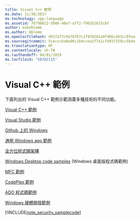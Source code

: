 ```yaml
---
title: Visual C++ 範例
ms.date: 11/30/2017
ms.technology: cpp-language
ms.assetid: 76798022-5886-48e7-a7f2-f99352b15cbf
author: mikeblome
ms.author: mblome
ms.openlocfilehash: d91fa77c9a76fb7c1f9f8281a9fdbbc463cc0fea
ms.sourcegitcommit: 5cecccba0a96c1b4ccea1f7a1cfd91f259cc5bde
ms.translationtype: HT
ms.contentlocale: zh-TW
ms.lasthandoff: 04/01/2019
ms.locfileid: "58782115"
---
```

# <a name="visual-c-samples"></a>Visual C++ 範例

下面列出的 Visual C++ 範例示範涵蓋多種技術的不同功能。

[Visual C++ 範例](https://github.com/Microsoft/vcsamples)

[Visual Studio 範例](https://code.msdn.microsoft.com/vstudio/site/search?f%5B0%5D.Type=ProgrammingLanguage&f%5B0%5D.Value=C%2B%2B)

[Github 上的 Windows](https://microsoft.github.io/windows/)

[通用 Windows app 範例](https://code.msdn.microsoft.com/windowsapps/Universal-Windows-app-cb3248c3)

[全方位程式碼架構](https://1code.codeplex.com/)

[Windows Desktop code samples](https://code.msdn.microsoft.com/windowsdesktop/site/search?f%5B0%5D.Type=ProgrammingLanguage&f%5B0%5D.Value=C%2B%2B&f%5B0%5D.Text=C%2B%2B) (Windows 桌面版程式碼範例)

[MFC 範例](https://code.msdn.microsoft.com/site/search?query=mfc&f%5B0%5D.Value=mfc&f%5B0%5D.Type=SearchText&ac=4)

[CodePlex 範例](https://archive.codeplex.com/)

[ADO 程式碼範例](https://msdn.microsoft.com/library/jj249212.aspx)

[Windows 硬體開發範例](https://code.msdn.microsoft.com/windowshardware/)

[!INCLUDE[note_security_samplecode](includes/note_security_samplecode_md.md)]
